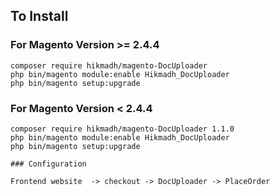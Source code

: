 ## To Install

### For Magento Version >= 2.4.4

```
composer require hikmadh/magento-DocUploader
php bin/magento module:enable Hikmadh_DocUploader
php bin/magento setup:upgrade
```

### For Magento Version < 2.4.4

```
composer require hikmadh/magento-DocUploader 1.1.0
php bin/magento module:enable Hikmadh_DocUploader
php bin/magento setup:upgrade

### Configuration

Frontend website  -> checkout -> DocUploader -> PlaceOrder

